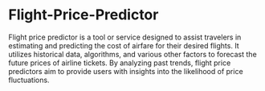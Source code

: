 # Flight-Price-Predictor

Flight price predictor is a tool or service designed to assist travelers in
estimating and predicting the cost of airfare for their desired flights. It
utilizes historical data, algorithms, and various other factors to forecast
the future prices of airline tickets. By analyzing past trends, flight price
predictors aim to provide users with insights into the likelihood of price
fluctuations.
